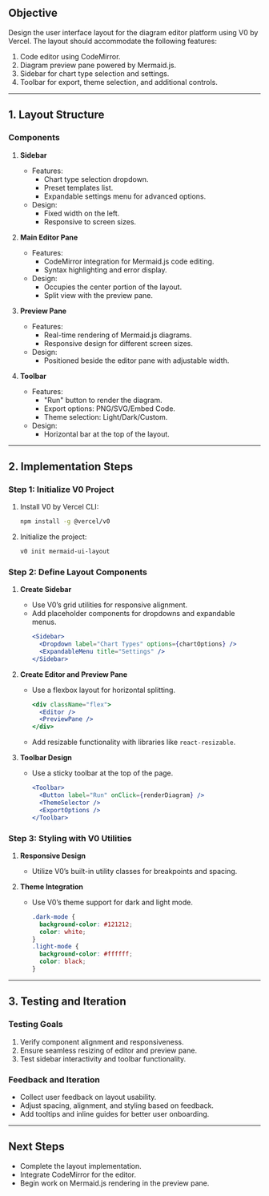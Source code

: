 

## **Objective**
Design the user interface layout for the diagram editor platform using V0 by Vercel. The layout should accommodate the following features:
1. Code editor using CodeMirror.
2. Diagram preview pane powered by Mermaid.js.
3. Sidebar for chart type selection and settings.
4. Toolbar for export, theme selection, and additional controls.

---

## **1. Layout Structure**

### **Components**
1. **Sidebar**
   - Features:
     - Chart type selection dropdown.
     - Preset templates list.
     - Expandable settings menu for advanced options.
   - Design:
     - Fixed width on the left.
     - Responsive to screen sizes.

2. **Main Editor Pane**
   - Features:
     - CodeMirror integration for Mermaid.js code editing.
     - Syntax highlighting and error display.
   - Design:
     - Occupies the center portion of the layout.
     - Split view with the preview pane.

3. **Preview Pane**
   - Features:
     - Real-time rendering of Mermaid.js diagrams.
     - Responsive design for different screen sizes.
   - Design:
     - Positioned beside the editor pane with adjustable width.

4. **Toolbar**
   - Features:
     - "Run" button to render the diagram.
     - Export options: PNG/SVG/Embed Code.
     - Theme selection: Light/Dark/Custom.
   - Design:
     - Horizontal bar at the top of the layout.

---

## **2. Implementation Steps**

### **Step 1: Initialize V0 Project**
1. Install V0 by Vercel CLI:
   ```bash
   npm install -g @vercel/v0
   ```
2. Initialize the project:
   ```bash
   v0 init mermaid-ui-layout
   ```

### **Step 2: Define Layout Components**
1. **Create Sidebar**
   - Use V0’s grid utilities for responsive alignment.
   - Add placeholder components for dropdowns and expandable menus.
     ```jsx
     <Sidebar>
       <Dropdown label="Chart Types" options={chartOptions} />
       <ExpandableMenu title="Settings" />
     </Sidebar>
     ```

2. **Create Editor and Preview Pane**
   - Use a flexbox layout for horizontal splitting.
     ```jsx
     <div className="flex">
       <Editor />
       <PreviewPane />
     </div>
     ```
   - Add resizable functionality with libraries like `react-resizable`.

3. **Toolbar Design**
   - Use a sticky toolbar at the top of the page.
     ```jsx
     <Toolbar>
       <Button label="Run" onClick={renderDiagram} />
       <ThemeSelector />
       <ExportOptions />
     </Toolbar>
     ```

### **Step 3: Styling with V0 Utilities**
1. **Responsive Design**
   - Utilize V0’s built-in utility classes for breakpoints and spacing.

2. **Theme Integration**
   - Use V0’s theme support for dark and light mode.
     ```css
     .dark-mode {
       background-color: #121212;
       color: white;
     }
     .light-mode {
       background-color: #ffffff;
       color: black;
     }
     ```

---

## **3. Testing and Iteration**

### **Testing Goals**
1. Verify component alignment and responsiveness.
2. Ensure seamless resizing of editor and preview pane.
3. Test sidebar interactivity and toolbar functionality.

### **Feedback and Iteration**
- Collect user feedback on layout usability.
- Adjust spacing, alignment, and styling based on feedback.
- Add tooltips and inline guides for better user onboarding.

---

## **Next Steps**
- Complete the layout implementation.
- Integrate CodeMirror for the editor.
- Begin work on Mermaid.js rendering in the preview pane.

